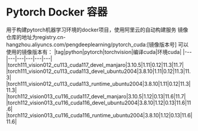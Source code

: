# Pytorch Docker 容器
用于构建pytorch机器学习环境的docker项目，使用阿里云的自动构建服务
镜像仓库的地址为registry.cn-hangzhou.aliyuncs.com/pengdeeplearning/pytorch_cuda:[镜像版本号]
可以使用的镜像版本有：
|tag|python|pytorch|torchvision|编译cuda|环境cuda|
|---|---|---|---|---|---|
|torch111_vision012_cu113_cuda117_devel_manjaro|3.10.5|1.11|0.12|11.3|11.7|
|torch111_vision012_cu113_cuda113_devel_ubuntu2004|3.8.10|1.11|0.12|11.3|11.3|
|torch111_vision012_cu113_cuda113_runtime_ubuntu2004|3.8.10|1.11|0.12|11.3|11.3|
|torch112_vision013_cu116_cuda117_devel_manjaro|3.10.5|1.12|0.13|11.6|11.7|
|torch112_vision013_cu116_cuda116_devel_ubuntu2004|3.8.10|1.12|0.13|11.6|11.6|
|torch112_vision013_cu116_cuda116_runtime_ubuntu2004|3.8.10|1.12|0.13|11.6|11.6|
